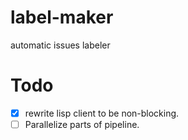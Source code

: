 # label-maker
automatic issues labeler
# Todo
- [x] rewrite lisp client to be non-blocking.
- [ ] Parallelize parts of pipeline.